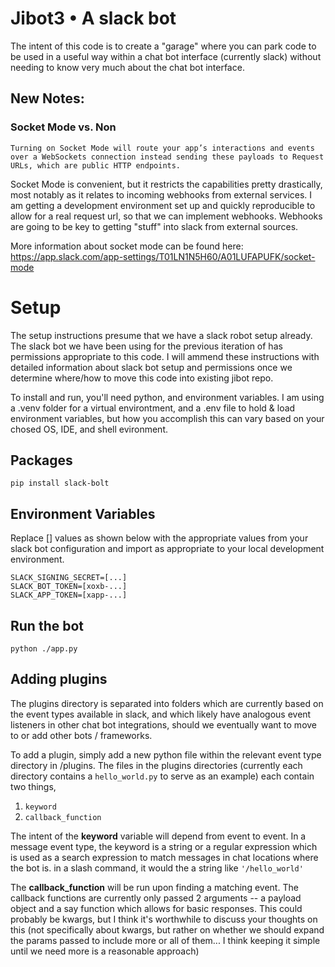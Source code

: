 # Jibot3 • A slack bot
The intent of this code is to create a "garage" where you can park code to be used in a useful way within a chat bot interface (currently slack) without needing to know very much about the chat bot interface.

## New Notes:

### Socket Mode vs. Non

    Turning on Socket Mode will route your app’s interactions and events over a WebSockets connection instead sending these payloads to Request URLs, which are public HTTP endpoints.

Socket Mode is convenient, but it restricts the capabilities pretty drastically, most notably as it relates to incoming webhooks from external services. I am getting a development environment set up and quickly reproducible to allow for a real request url, so that we can implement webhooks. Webhooks are going to be key to getting "stuff" into slack from external sources.

More information about socket mode can be found here: https://app.slack.com/app-settings/T01LN1N5H60/A01LUFAPUFK/socket-mode

# Setup
The setup instructions presume that we have a slack robot setup already. The slack bot we have been using for the previous iteration of has permissions appropriate to this code. I will ammend these instructions with detailed information about slack bot setup and permissions once we determine where/how to move this code into existing jibot repo.

To install and run, you'll need python, and environment variables. I am using a .venv folder for a virtual environtment, and a .env file to hold & load environment variables, but how you accomplish this can vary based on your chosed OS, IDE, and shell evironment.

## Packages
	pip install slack-bolt

## Environment Variables
Replace [] values as shown below with the appropriate values from your slack bot configuration and import as appropriate to your local development environment.

	SLACK_SIGNING_SECRET=[...]
	SLACK_BOT_TOKEN=[xoxb-...]
	SLACK_APP_TOKEN=[xapp-...]

## Run the bot
	python ./app.py

## Adding plugins

The plugins directory is separated into folders which are currently based on the event types available in slack, and which likely have analogous event listeners in other chat bot integrations, should we eventually want to move to or add other bots / frameworks.

To add a plugin, simply add a new python file within the relevant event type directory in /plugins. The files in the plugins directories (currently each directory contains a `hello_world.py` to serve as an example) each contain two things,

1. 	`keyword`
1. 	`callback_function`

The intent of the **keyword** variable will depend from event to event. In a message event type, the keyword is a string or a regular expression which is used as a search expression to match messages in chat locations where the bot is. in a slash command, it would the a string like `'/hello_world'`

The **callback_function** will be run upon finding a matching event. The callback functions are currently only passed 2 arguments -- a payload object and a say function which allows for basic responses. This could probably be kwargs, but I think it's worthwhile to discuss your thoughts on this (not specifically about kwargs, but rather on whether we should expand the params passed to include more or all of them... I think keeping it simple until we need more is a reasonable approach)
